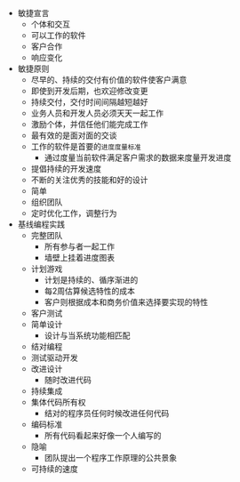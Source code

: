 
* 敏捷宣言
  * 个体和交互
  * 可以工作的软件
  * 客户合作
  * 响应变化
* 敏捷原则
  * 尽早的、持续的交付有价值的软件使客户满意
  * 即使到开发后期，也欢迎修改变更
  * 持续交付，交付时间间隔越短越好
  * 业务人员和开发人员必须天天一起工作
  * 激励个体，并信任他们能完成工作
  * 最有效的是面对面的交谈
  * 工作的软件是首要的`进度度量标准`
    * 通过度量当前软件满足客户需求的数据来度量开发进度
  * 提倡持续的开发速度
  * 不断的关注优秀的技能和好的设计
  * 简单
  * 组织团队
  * 定时优化工作，调整行为
* 基线编程实践
  * 完整团队
    * 所有参与者一起工作
    * 墙壁上挂着进度图表
  * 计划游戏
    * 计划是持续的、循序渐进的
    * 每2周估算候选特性的成本
    * 客户则根据成本和商务价值来选择要实现的特性
  * 客户测试
  * 简单设计
    * 设计与当系统功能相匹配
  * 结对编程
  * 测试驱动开发
  * 改进设计
    * 随时改进代码
  * 持续集成
  * 集体代码所有权
    * 结对的程序员任何时候改进任何代码
  * 编码标准
    * 所有代码看起来好像一个人编写的
  * 隐喻
    * 团队提出一个程序工作原理的公共景象
  * 可持续的速度